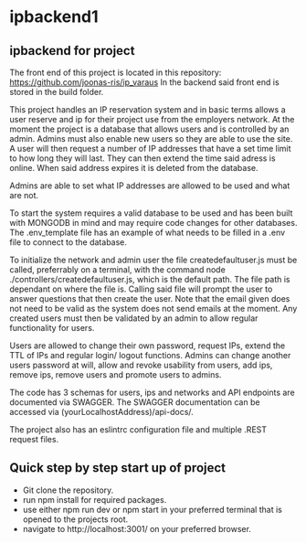 # ipbackend1
<h2>ipbackend for project</h2>

The front end of this project is located in this repository: https://github.com/joonas-ris/ip_varaus
In the backend said front end is stored in the build folder.

This project handles an IP reservation system and in basic terms allows a user reserve and ip for their project use from the employers network.
At the moment the project is a database that allows users and is controlled by an admin. Admins must also enable new users so they are able to use the site.
A user will then request a number of IP addresses that have a set time limit to how long they will last. They can then extend the time said adress is online.
When said address expires it is deleted from the database.

Admins are able to set what IP addresses are allowed to be used and what are not.

To start the system requires a valid database to be used and has been built with MONGODB in mind and may require code changes for other databases.
The .env_template file has an example of what needs to be filled in a .env file to connect to the database.

To initialize the network and admin user the file createdefaultuser.js must be called, preferrably on a terminal, with the command node ./controllers/createdefaultuser.js, which is the default path. The file path is dependant on where the file is.
Calling said file will prompt the user to answer questions that then create the user. Note that the email given does not need to be valid as the system does not send emails at the moment.
Any created users must then be validated by an admin to allow regular functionality for users.

Users are allowed to change their own password, request IPs, extend the TTL of IPs and regular login/ logout functions. Admins can change another users password at will, allow and revoke usability from users, add ips, remove ips, remove users and promote users to admins.

The code has 3 schemas for users, ips and networks and API endpoints are documented via SWAGGER. The SWAGGER documentation can be accessed via (yourLocalhostAddress)/api-docs/.

The project also has an eslintrc configuration file and multiple .REST request files.

<h2> Quick step by step start up of project </h2>

- Git clone the repository.
- run npm install for required packages.
- use either npm run dev or npm start in your preferred terminal that is opened to the projects root.
- navigate to http://localhost:3001/ on your preferred browser.
